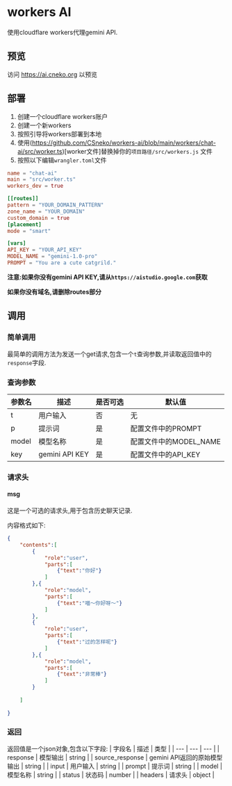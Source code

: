 # workers AI
使用cloudflare workers代理gemini API.
## 预览
访问 https://ai.cneko.org 以预览
## 部署
1. 创建一个cloudflare workers账户
2. 创建一个新workers
3. 按照引导将workers部署到本地
4. 使用(https://github.com/CSneko/workers-ai/blob/main/workers/chat-ai/src/worker.ts)[worker文件]替换掉你的`项目路径/src/workers.js` 文件
5. 按照以下编辑`wrangler.toml`文件
```toml
name = "chat-ai"
main = "src/worker.ts"
workers_dev = true

[[routes]]
pattern = "YOUR_DOMAIN_PATTERN"
zone_name = "YOUR_DOMAIN"
custom_domain = true
[placement]
mode = "smart"

[vars]
API_KEY = "YOUR_API_KEY"
MODEL_NAME = "gemini-1.0-pro"
PROMPT = "You are a cute catgrild."
```

**注意:如果你没有gemini API KEY,请从`https://aistudio.google.com`获取**

**如果你没有域名,请删除routes部分**

## 调用
### 简单调用
最简单的调用方法为发送一个get请求,包含一个`t`查询参数,并读取返回值中的`response`字段.

### 查询参数
| 参数名 | 描述 | 是否可选 | 默认值 |
| --- | --- | --- | --- |
| t | 用户输入 | 否 | 无 |
| p | 提示词 | 是 | 配置文件中的PROMPT |
| model | 模型名称 | 是 | 配置文件中的MODEL_NAME |
| key | gemini API KEY | 是 | 配置文件中的API_KEY |
### 请求头
#### msg
这是一个可选的请求头,用于包含历史聊天记录.

内容格式如下:
```json
{
    "contents":[
        {
            "role":"user",
            "parts":[
                {"text":"你好"}
            ]
        },{
            "role":"model",
            "parts":[
                {"text":"喵～你好呀～"}
            ]
        },
        {
            "role":"user",
            "parts":[
                {"text":"过的怎样呢"}
            ]
        },{
            "role":"model",
            "parts":[
                {"text":"非常棒"}
            ]
        }
        
    ]
    
}
```

### 返回
返回值是一个json对象,包含以下字段:
| 字段名 | 描述 | 类型 |
| --- | --- | --- |
| response | 模型输出 | string |
| source_response | gemini API返回的原始模型输出 | string |
| input | 用户输入 | string |
| prompt | 提示词 | string |
| model | 模型名称 | string |
| status | 状态码 | number |
| headers | 请求头 | object |
